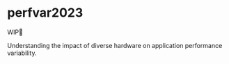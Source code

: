 # perfvar2023
WIP🚧

Understanding the impact of diverse hardware on application performance variability.
